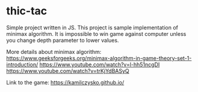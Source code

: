 # thic-tac
Simple project written in JS.
This project is sample implementation of minimax algorithm. It is impossible to win game against computer unless you change depth parameter to lower values.

More details about minimax algorithm:
https://www.geeksforgeeks.org/minimax-algorithm-in-game-theory-set-1-introduction/
https://www.youtube.com/watch?v=l-hh51ncgDI
https://www.youtube.com/watch?v=trKjYdBASyQ

Link to the game: https://kamilczysko.github.io/
